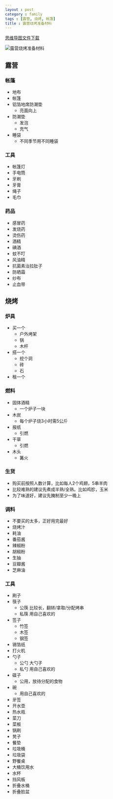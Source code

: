 ```yaml
---
layout : post
category : family
tags : [露营, 烧烤, 帐篷]
title : 露营烧烤准备材料
---
```

[思维导图文件下载](https://docs.google.com/file/d/0B1DrsqrLRzeIdXhTRDlrd29xZm8/edit?usp=sharing)

![露营烧烤准备材料](http://samrain.qiniudn.com/%E9%9C%B2%E8%90%A5%E7%83%A7%E7%83%A4%E5%87%86%E5%A4%87%E6%9D%90%E6%96%99.jpeg "露营烧烤准备材料")

## 露营


### 帐篷

- 地布
- 帐篷
- 铝箔地席防潮垫
    - 亮面向上
- 防潮垫
    - 发泡
    - 充气
- 睡袋
    - 不同季节用不同睡袋

### 工具

- 帐篷灯
- 手电筒
- 牙刷
- 牙膏
- 绳子
- 毛巾

### 药品

- 感冒药
- 发烧药
- 烫伤药
- 酒精
- 碘酒
- 蚊不叮
- 风油精
- 抗菌素治拉肚子
- 防晒霜
- 纱布
- 止血带

## 烧烤


### 炉具

- 买一个
    - 户外烤架
    - 锅
    - 木杆
- 搭一个
    - 挖个洞
    - 砖
    - 石
- 租一个

### 燃料

- 固体酒精
    - 一个炉子一块
- 木炭
    - 每个炉子烧3小时需5公斤
- 报纸
    - 引燃
- 干草
    - 引燃
- 木头
    - 篝火

### 生货

- 购买前按照人数计算，比如每人2个鸡翅，5串羊肉
- 比较难熟的建议先煮成半熟/全熟。比如鸡胗，玉米
- 为了味道好，建议先腌制至少一晚上

### 调料

- 不要买的太多，正好用完最好
- 烧烤汁
- 耗油
- 番茄酱
- 辣椒粉
- 胡椒粉
- 生抽
- 豆瓣酱
- 芝麻油

### 工具

- 刷子
- 筷子
    - 公筷
比较长，翻转/拿取/分配烤串
    - 私筷
用自己喜欢的
- 签子
    - 竹签
    - 木签
    - 钢签
- 锡箔纸
- 打火机
- 勺子
    - 公勺
大勺子
    - 私勺
用自己喜欢的
- 碟子
    - 公用，放待分配的食物
- 碗
    - 用自己喜欢的
- 牙签
- 开水壶
- 热水瓶
- 菜刀
- 菜板
- 锅刷
- 凳子
- 餐垫
- 垃圾桶
- 垃圾袋
- 野餐桌
- 大桶饮用水
- 水杯
- 挡风板
- 折叠水桶
- 折叠脸盆
